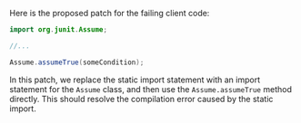 Here is the proposed patch for the failing client code:

```java
import org.junit.Assume;

//...

Assume.assumeTrue(someCondition);
```

In this patch, we replace the static import statement with an import statement for the `Assume` class, and then use the `Assume.assumeTrue` method directly. This should resolve the compilation error caused by the static import.